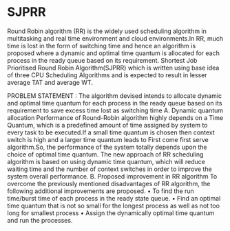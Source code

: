 # SJPRR
Round Robin algorithm (RR) is the widely used scheduling algorithm in multitasking and real time environment and cloud environments.In RR, much time is lost in the form
of switching time and hence an algorithm is proposed where a dynamic and optimal time quantum is allocated for each process in the ready queue based on its requirement. Shortest Job Prioritised Round Robin Algorithm(SJPRR) which is written using base idea of three CPU Scheduling Algorithms and is expected to result in
lesser average TAT and average WT.

PROBLEM STATEMENT :
The algorithm devised intends to allocate dynamic and
optimal time quantum for each process in the ready queue
based on its requirement to save excess time lost as switching
time
A. Dynamic quantum allocation
Performance of Round-Robin algorithm highly depends on a
Time Quantum, which is a predefined amount of time assigned
by system to every task to be executed.If a small time quantum
is chosen then context switch is high and a larger time quantum
leads to First come first serve algorithm.So, the performance
of the system totally depends upon the choice of optimal time
quantum. The new approach of RR scheduling algorithm is
based on using dynamic time quantum, which will reduce
waiting time and the number of context switches in order to
improve the system overall performance.
B. Proposed improvement in RR algorithm
To overcome the previously mentioned disadvantages of
RR algorithm, the following additional improvements are
proposed.
• To find the run time/burst time of each process in the
ready state queue.
• Find an optimal time quantum that is not so small for
the longest process as well as not too long for smallest
process
• Assign the dynamically optimal time quantum and run
the processes.
